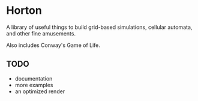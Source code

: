 Horton
======

A library of useful things to build grid-based simulations, cellular
automata, and other fine amusements.

Also includes Conway's Game of Life.

TODO
----

- documentation
- more examples
- an optimized render